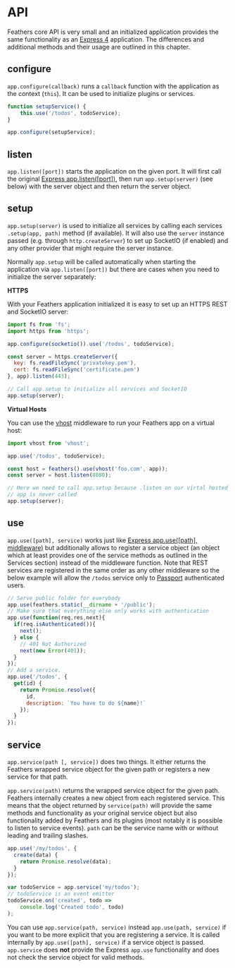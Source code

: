 # API

Feathers core API is very small and an initialized application provides the same functionality as an [Express 4](http://expressjs.com/en/4x/api.html) application. The differences and additional methods and their usage are outlined in this chapter.

## configure

`app.configure(callback)` runs a `callback` function with the application as the context (`this`). It can be used to initialize plugins or services.

```js
function setupService() {
    this.use('/todos', todoService);
}

app.configure(setupService);
```


## listen

`app.listen([port])` starts the application on the given port. It will first call the original [Express app.listen([port])](http://expressjs.com/api.html#app.listen), then run `app.setup(server)` (see below) with the server object and then return the server object.

## setup

`app.setup(server)` is used to initialize all services by calling each services `.setup(app, path)` method (if available).
It will also use the `server` instance passed (e.g. through `http.createServer`) to set up SocketIO (if enabled) and any other provider that might require the server instance.

Normally `app.setup` will be called automatically when starting the application via `app.listen([port])` but there are cases when you need to initialize the server separately:

__HTTPS__

With your Feathers application initialized it is easy to set up an HTTPS REST and SocketIO server:

```js
import fs from 'fs';
import https from 'https';

app.configure(socketio()).use('/todos', todoService);

const server = https.createServer({
  key: fs.readFileSync('privatekey.pem'),
  cert: fs.readFileSync('certificate.pem')
}, app).listen(443);

// Call app.setup to initialize all services and SocketIO
app.setup(server);
```

__Virtual Hosts__

You can use the [vhost](https://github.com/expressjs/vhost) middleware to run your Feathers app on a virtual host:

```js
import vhost from 'vhost';

app.use('/todos', todoService);

const host = feathers().use(vhost('foo.com', app));
const server = host.listen(8080);

// Here we need to call app.setup because .listen on our virtal hosted
// app is never called
app.setup(server);
```

## use

`app.use([path], service)` works just like [Express app.use([path], middleware)](http://expressjs.com/api.html#app.use) but additionally allows to register a service object (an object which at least provides one of the service methods as outlined in the Services section) instead of the middleware function. Note that REST services are registered in the same order as any other middleware so the below example will allow the `/todos` service only to [Passport](http://passportjs.org/) authenticated users.

```js
// Serve public folder for everybody
app.use(feathers.static(__dirname + '/public');
// Make sure that everything else only works with authentication
app.use(function(req,res,next){
  if(req.isAuthenticated()){
    next();
  } else {
    // 401 Not Authorized
    next(new Error(401));
  }
});
// Add a service.
app.use('/todos', {
  get(id) {
    return Promise.resolve({
      id,
      description: `You have to do ${name}!`
    });
  }
});
```

## service

`app.service(path [, service])` does two things. It either returns the Feathers wrapped service object for the given path or registers a new service for that path.

`app.service(path)` returns the wrapped service object for the given path. Feathers internally creates a new object from each registered service. This means that the object returned by `service(path)` will provide the same methods and functionality as your original service object but also functionality added by Feathers and its plugins (most notably it is possible to listen to service events). `path` can be the service name with or without leading and trailing slashes.

```js
app.use('/my/todos', {
  create(data) {
    return Promise.resolve(data);
  }
});

var todoService = app.service('my/todos');
// todoService is an event emitter
todoService.on('created', todo => 
    console.log('Created todo', todo)
);
```

You can use `app.service(path, service)` instead `app.use(path, service)` if you want to be more explicit that you are registering a service. It is called internally by `app.use([path], service)` if a service object is passed. `app.service` does __not__ provide the Express `app.use` functionality and does not check the service object for valid methods.
